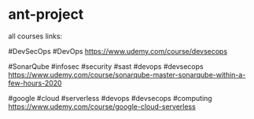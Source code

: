 # ant-project


all courses links:

#DevSecOps #DevOps https://www.udemy.com/course/devsecops

#SonarQube #infosec #security #sast #devops #devsecops https://www.udemy.com/course/sonarqube-master-sonarqube-within-a-few-hours-2020

#google #cloud #serverless #devops #devsecops #computing https://www.udemy.com/course/google-cloud-serverless
